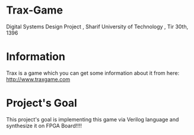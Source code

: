 # Trax-Game
Digital Systems Design Project
, Sharif University of Technology
, Tir 30th, 1396

# Information
Trax is a game which you can get some information about it from here:
http://www.traxgame.com

# Project's Goal

This project's goal is implementing this game via Verilog language and synthesize it on FPGA Board!!!!  
